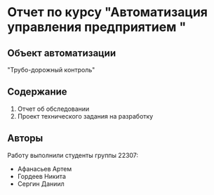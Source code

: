 # Отчет по курсу "Автоматизация управления предприятием "

## Объект автоматизации

"Трубо-дорожный контроль"

## Содержание
1. Отчет об обследовании
2. Проект технического задания на разработку

## Авторы
Работу выполнили студенты группы 22307:
- Афанасьев Артем
- Гордеев Никита
- Сергин Даниил 
